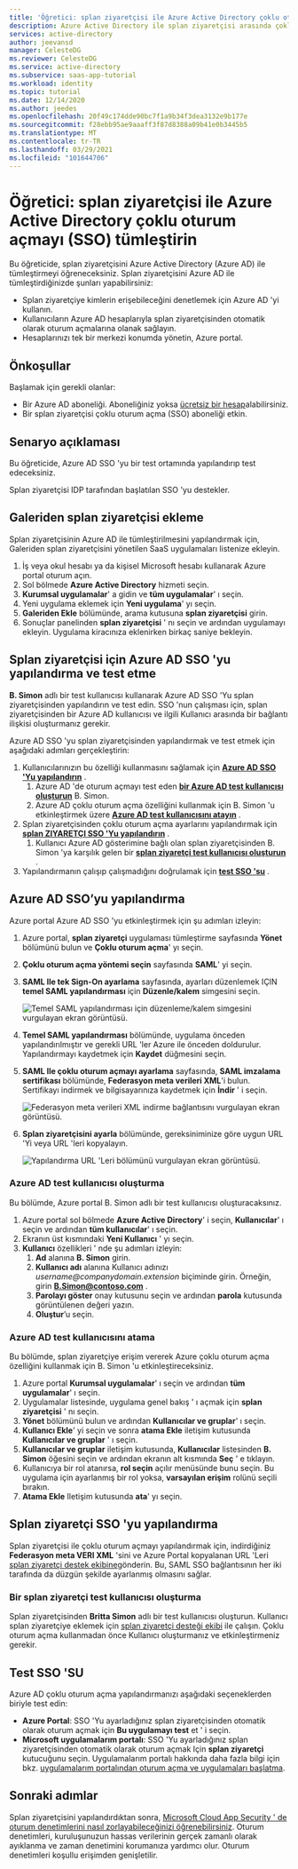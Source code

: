 ```yaml
---
title: 'Öğretici: splan ziyaretçisi ile Azure Active Directory çoklu oturum açmayı (SSO) tümleştirin | Microsoft Docs'
description: Azure Active Directory ile splan ziyaretçisi arasında çoklu oturum açmayı nasıl yapılandıracağınızı öğrenin.
services: active-directory
author: jeevansd
manager: CelesteDG
ms.reviewer: CelesteDG
ms.service: active-directory
ms.subservice: saas-app-tutorial
ms.workload: identity
ms.topic: tutorial
ms.date: 12/14/2020
ms.author: jeedes
ms.openlocfilehash: 20f49c174dde90bc7f1a9b34f3dea3132e9b177e
ms.sourcegitcommit: f28ebb95ae9aaaff3f87d8388a09b41e0b3445b5
ms.translationtype: MT
ms.contentlocale: tr-TR
ms.lasthandoff: 03/29/2021
ms.locfileid: "101644706"
---
```

# <a name="tutorial-integrate-azure-active-directory-single-sign-on-sso-with-splan-visitor"></a>Öğretici: splan ziyaretçisi ile Azure Active Directory çoklu oturum açmayı (SSO) tümleştirin

Bu öğreticide, splan ziyaretçisini Azure Active Directory (Azure AD) ile tümleştirmeyi öğreneceksiniz. Splan ziyaretçisini Azure AD ile tümleştirdiğinizde şunları yapabilirsiniz:

* Splan ziyaretçiye kimlerin erişebileceğini denetlemek için Azure AD 'yi kullanın.
* Kullanıcıların Azure AD hesaplarıyla splan ziyaretçisinden otomatik olarak oturum açmalarına olanak sağlayın.
* Hesaplarınızı tek bir merkezi konumda yönetin, Azure portal.

## <a name="prerequisites"></a>Önkoşullar

Başlamak için gerekli olanlar:

* Bir Azure AD aboneliği. Aboneliğiniz yoksa [ücretsiz bir hesap](https://azure.microsoft.com/free/)alabilirsiniz.
* Bir splan ziyaretçisi çoklu oturum açma (SSO) aboneliği etkin.

## <a name="scenario-description"></a>Senaryo açıklaması

Bu öğreticide, Azure AD SSO 'yu bir test ortamında yapılandırıp test edeceksiniz.

Splan ziyaretçisi IDP tarafından başlatılan SSO 'yu destekler.

## <a name="add-splan-visitor-from-the-gallery"></a>Galeriden splan ziyaretçisi ekleme

Splan ziyaretçisinin Azure AD ile tümleştirilmesini yapılandırmak için, Galeriden splan ziyaretçisini yönetilen SaaS uygulamaları listenize ekleyin.

1. İş veya okul hesabı ya da kişisel Microsoft hesabı kullanarak Azure portal oturum açın.
1. Sol bölmede **Azure Active Directory** hizmeti seçin.
1. **Kurumsal uygulamalar**' a gidin ve **tüm uygulamalar**' ı seçin.
1. Yeni uygulama eklemek için **Yeni uygulama**' yı seçin.
1. **Galeriden Ekle** bölümünde, arama kutusuna **splan ziyaretçisi** girin.
1. Sonuçlar panelinden **splan ziyaretçisi** ' nı seçin ve ardından uygulamayı ekleyin. Uygulama kiracınıza eklenirken birkaç saniye bekleyin.

## <a name="configure-and-test-azure-ad-sso-for-splan-visitor"></a>Splan ziyaretçisi için Azure AD SSO 'yu yapılandırma ve test etme

**B. Simon** adlı bir test kullanıcısı kullanarak Azure AD SSO 'Yu splan ziyaretçisinden yapılandırın ve test edin. SSO 'nun çalışması için, splan ziyaretçisinden bir Azure AD kullanıcısı ve ilgili Kullanıcı arasında bir bağlantı ilişkisi oluşturmanız gerekir.

Azure AD SSO 'yu splan ziyaretçisinden yapılandırmak ve test etmek için aşağıdaki adımları gerçekleştirin:

1. Kullanıcılarınızın bu özelliği kullanmasını sağlamak için **[Azure AD SSO 'Yu yapılandırın](#configure-azure-ad-sso)** .
    1. Azure AD 'de oturum açmayı test eden **[bir Azure AD test kullanıcısı oluşturun](#create-an-azure-ad-test-user)** B. Simon.
    1. Azure AD çoklu oturum açma özelliğini kullanmak için B. Simon 'u etkinleştirmek üzere **[Azure AD test kullanıcısını atayın](#assign-the-azure-ad-test-user)** .
1. Splan ziyaretçisinden çoklu oturum açma ayarlarını yapılandırmak için **[splan ZIYARETÇI SSO 'Yu yapılandırın](#configure-splan-visitor-sso)** .
    1. Kullanıcı Azure AD gösterimine bağlı olan splan ziyaretçisinden B. Simon 'ya karşılık gelen bir **[splan ziyaretçi test kullanıcısı oluşturun](#create-a-splan-visitor-test-user)** .
1. Yapılandırmanın çalışıp çalışmadığını doğrulamak için **[test SSO 'su](#test-sso)** .

## <a name="configure-azure-ad-sso"></a>Azure AD SSO’yu yapılandırma

Azure portal Azure AD SSO 'yu etkinleştirmek için şu adımları izleyin:

1. Azure portal, **splan ziyaretçi** uygulaması tümleştirme sayfasında **Yönet** bölümünü bulun ve **Çoklu oturum açma**' yı seçin.
1. **Çoklu oturum açma yöntemi seçin** sayfasında **SAML**' yi seçin.
1. **SAML Ile tek Sign-On ayarlama** sayfasında, ayarları düzenlemek IÇIN **temel SAML yapılandırması** için **Düzenle/kalem** simgesini seçin.

   ![Temel SAML yapılandırması için düzenleme/kalem simgesini vurgulayan ekran görüntüsü.](common/edit-urls.png)

1. **Temel SAML yapılandırması** bölümünde, uygulama önceden yapılandırılmıştır ve gerekli URL 'ler Azure ile önceden doldurulur. Yapılandırmayı kaydetmek için **Kaydet** düğmesini seçin.

1. **SAML Ile çoklu oturum açmayı ayarlama** sayfasında, **SAML imzalama sertifikası** bölümünde, **Federasyon meta verileri XML**'i bulun. Sertifikayı indirmek ve bilgisayarınıza kaydetmek için **İndir** ' i seçin.

    ![Federasyon meta verileri XML indirme bağlantısını vurgulayan ekran görüntüsü.](common/metadataxml.png)

1. **Splan ziyaretçisini ayarla** bölümünde, gereksiniminize göre uygun URL 'Yi veya URL 'leri kopyalayın.

    ![Yapılandırma URL 'Leri bölümünü vurgulayan ekran görüntüsü.](common/copy-configuration-urls.png)

### <a name="create-an-azure-ad-test-user"></a>Azure AD test kullanıcısı oluşturma

Bu bölümde, Azure portal B. Simon adlı bir test kullanıcısı oluşturacaksınız.

1. Azure portal sol bölmede **Azure Active Directory**' i seçin, **Kullanıcılar**' ı seçin ve ardından **tüm kullanıcılar**' ı seçin.
1. Ekranın üst kısmındaki **Yeni Kullanıcı** ' yı seçin.
1. **Kullanıcı** özellikleri ' nde şu adımları izleyin:
   1. **Ad** alanına **B. Simon** girin.  
   1. **Kullanıcı adı** alanına Kullanıcı adınızı _username@companydomain.extension_ biçiminde girin. Örneğin, girin **B.Simon@contoso.com** .
   1. **Parolayı göster** onay kutusunu seçin ve ardından **parola** kutusunda görüntülenen değeri yazın.
   1. **Oluştur**’u seçin.

### <a name="assign-the-azure-ad-test-user"></a>Azure AD test kullanıcısını atama

Bu bölümde, splan ziyaretçiye erişim vererek Azure çoklu oturum açma özelliğini kullanmak için B. Simon 'u etkinleştireceksiniz.

1. Azure portal **Kurumsal uygulamalar**' ı seçin ve ardından **tüm uygulamalar**' ı seçin.
1. Uygulamalar listesinde, uygulama genel bakış ' ı açmak için **splan ziyaretçisi** ' nı seçin.
1. **Yönet** bölümünü bulun ve ardından **Kullanıcılar ve gruplar**' ı seçin.
1. **Kullanıcı Ekle**' yi seçin ve sonra **atama Ekle** iletişim kutusunda **Kullanıcılar ve gruplar** ' ı seçin.
1. **Kullanıcılar ve gruplar** iletişim kutusunda, **Kullanıcılar** listesinden **B. Simon** öğesini seçin ve ardından ekranın alt kısmında **Seç** ' e tıklayın.
1. Kullanıcıya bir rol atanırsa, **rol seçin** açılır menüsünde bunu seçin. Bu uygulama için ayarlanmış bir rol yoksa, **varsayılan erişim** rolünü seçili bırakın.
1. **Atama Ekle** Iletişim kutusunda **ata**' yı seçin.

## <a name="configure-splan-visitor-sso"></a>Splan ziyaretçi SSO 'yu yapılandırma

Splan ziyaretçisi ile çoklu oturum açmayı yapılandırmak için, indirdiğiniz **Federasyon meta VERI XML** 'sini ve Azure Portal kopyalanan URL 'Leri [splan ziyaretçi destek ekibine](mailto:support@splan.com)gönderin. Bu, SAML SSO bağlantısının her iki tarafında da düzgün şekilde ayarlanmış olmasını sağlar.

### <a name="create-a-splan-visitor-test-user"></a>Bir splan ziyaretçi test kullanıcısı oluşturma

Splan ziyaretçisinden **Britta Simon** adlı bir test kullanıcısı oluşturun. Kullanıcı splan ziyaretçiye eklemek için [splan ziyaretçi desteği ekibi](mailto:support@splan.com) ile çalışın. Çoklu oturum açma kullanmadan önce Kullanıcı oluşturmanız ve etkinleştirmeniz gerekir.

## <a name="test-sso"></a>Test SSO 'SU

Azure AD çoklu oturum açma yapılandırmanızı aşağıdaki seçeneklerden biriyle test edin:

* **Azure Portal**: SSO 'Yu ayarladığınız splan ziyaretçisinden otomatik olarak oturum açmak için **Bu uygulamayı test** et ' i seçin.
* **Microsoft uygulamalarım portalı**: SSO 'Yu ayarladığınız splan ziyaretçisinden otomatik olarak oturum açmak Için **splan ziyaretçi** kutucuğunu seçin. Uygulamalarım portalı hakkında daha fazla bilgi için bkz. [uygulamalarım portalından oturum açma ve uygulamaları başlatma](../user-help/my-apps-portal-end-user-access.md).

## <a name="next-steps"></a>Sonraki adımlar

Splan ziyaretçisini yapılandırdıktan sonra, [Microsoft Cloud App Security ' de oturum denetimlerini nasıl zorlayabileceğinizi öğrenebilirsiniz](/cloud-app-security/proxy-deployment-any-app). Oturum denetimleri, kuruluşunuzun hassas verilerinin gerçek zamanlı olarak ayıklanma ve zaman denetimini korumanıza yardımcı olur. Oturum denetimleri koşullu erişimden genişletilir.